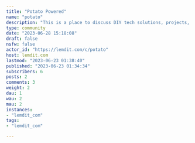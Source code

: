 ```yaml
---
title: "Potato Powered" 
name: "potato"
description: "This is a place to discuss DIY tech solutions, projects, self hosting, gadget hacking, etc."
type: community
date: "2023-06-28 15:18:08"
draft: false
nsfw: false
actor_id: "https://lemdit.com/c/potato"
host: lemdit.com
lastmod: "2023-06-23 01:38:40"
published: "2023-06-23 01:34:34"
subscribers: 6
posts: 2
comments: 3
weight: 2
dau: 1
wau: 2
mau: 2
instances:
- "lemdit_com"
tags: 
- "lemdit_com"

---
```


